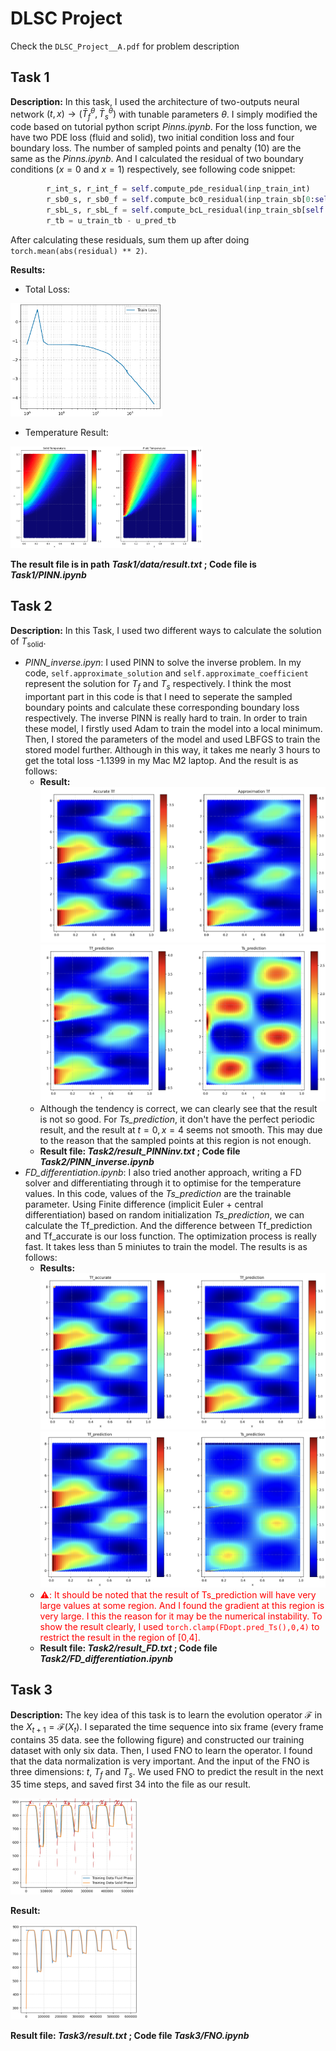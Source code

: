 # DLSC Project
Check the `DLSC_Project__A.pdf` for problem description 
## Task 1
**Description:** In this task, I used the architecture of two-outputs neural network $(t,x)\rightarrow(\bar{T}^\theta_f,\bar{T}^\theta_s)$ with tunable parameters $\theta$. I simply modified the code based on tutorial python script _Pinns.ipynb_. For the loss function, we have two PDE loss (fluid and solid), two initial condition loss and four boundary loss. The number of sampled points and penalty (10) are the same as the _Pinns.ipynb_. And I calculated the residual of two boundary conditions ($x=0$ and $x=1$) respectively, see following code snippet:

```python
        r_int_s, r_int_f = self.compute_pde_residual(inp_train_int)
        r_sb0_s, r_sb0_f = self.compute_bc0_residual(inp_train_sb[0:self.n_sb,:])
        r_sbL_s, r_sbL_f = self.compute_bcL_residual(inp_train_sb[self.n_sb:,:])
        r_tb = u_train_tb - u_pred_tb
```

After calculating these residuals, sum them up after doing `torch.mean(abs(residual) ** 2)`.

**Results:**

- Total Loss: 

<img src="assets/image-20230615114010315.png" alt="image-20230615114010315" style="zoom:30%;" />

- Temperature Result:

<img src="assets/image-20230615114103108.png" alt="image-20230615114103108" style="zoom:30%;" />

**The result file is in path *Task1/data/result.txt* ; Code file is _Task1/PINN.ipynb_**

## Task 2

**Description:** In this Task, I used two different ways to calculate the solution of $T_\text{solid}$. 

- *PINN_inverse.ipyn*: I used PINN to solve the inverse problem. In my code, `self.approximate_solution` and `self.approximate_coefficient` represent the solution for $T_f$ and $T_s$ respectively. I think the most important part in this code is that I need to seperate the sampled boundary points and calculate these corresponding boundary loss respectively.  The inverse PINN is really hard to train. In order to train these model, I firstly used Adam to train the model into a local minimum. Then, I stored the parameters of the model and used LBFGS to train the stored model further. Although in this way, it takes me nearly 3 hours to get the total loss -1.1399 in my Mac M2 laptop. And the result is as follows:
  - **Result:**
![](assets/image-20230615190606966.png)
![](assets/image-20230615190637558.png)
  - Although the tendency is correct, we can clearly see that the result is not so good. For *Ts_prediction*, it don't have the perfect periodic result, and the result at $t = 0, x = 4$ seems not smooth. This may due to the reason that the sampled points at this region is not enough.
  - **Result file: *Task2/result_PINNinv.txt* ; Code file _Task2/PINN_inverse.ipynb_**
- *FD_differentiation.ipynb*: I also tried another approach, writing a FD solver and differentiating through it to optimise for the temperature values. In this code, values of the *Ts_prediction* are the trainable parameter. Using Finite difference (implicit Euler + central differentiation) based on random initialization *Ts_prediction*, we can calculate the Tf_prediction. And the difference between  Tf_prediction and Tf_accurate is our loss function. The optimization process is really fast. It takes less than 5 miniutes to train the model. The results is as follows:
  - **Results:**
![](assets/image-20230615191935873.png)
![](assets/image-20230615191959604.png)
  - <font color=red> ⚠️: It should be noted that the result of Ts_prediction will have very large values at some region. And I found the gradient at this region is very large. I this the reason for it may be the numerical instability. To show the result clearly, I used `torch.clamp(FDopt.pred_Ts(),0,4)` to restrict the result in the region of [0,4].</font>
  - **Result file: *Task2/result_FD.txt* ; Code file _Task2/FD_differentiation.ipynb_**

## Task 3

**Description:** The key idea of this task is to learn the evolution operator $\mathcal{F}$ in the $X_{t+1} = \mathcal{F}(X_t)$. I separated the time sequence into six frame (every frame contains 35 data. see the following figure) and constructed our training dataset with only six data. Then, I used FNO to learn the operator. I found that the data normalization is very important. And the input of the FNO is three dimensions: $t$, $T_f$ and $T_s$. We used FNO to predict the result in the next 35 time steps, and saved first 34 into the file as our result.

<img src="assets/image-20230615192953026.png" alt="image-20230615192953026" style="zoom:20%;" />

**Result:**

<img src="assets/image-20230615200606306.png" alt="image-20230615200606306" style="zoom:20%;" />

**Result file: *Task3/result.txt* ; Code file _Task3/FNO.ipynb_**
